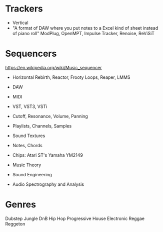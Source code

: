 # Trackers
- Vertical
- "A format of DAW where you put notes to a Excel kind of sheet instead of piano roll"
ModPlug, OpenMPT, Impulse Tracker, Renoise, ReViSiT
# Sequencers
https://en.wikipedia.org/wiki/Music_sequencer
- Horizontal
Rebirth, Reactor, Frooty Loops, Reaper, LMMS

- DAW
- MIDI
- VST, VST3, VSTi
- Cutoff, Resonance, Volume, Panning
- Playlists, Channels, Samples
- Sound Textures
- Notes, Chords
- Chips: Atari ST's Yamaha YM2149

- Music Theory
- Sound Engineering
- Audio Spectrography and Analysis

# Genres
Dubstep
Jungle
DnB
Hip Hop
Progressive
House
Electronic
Reggae
Reggeton